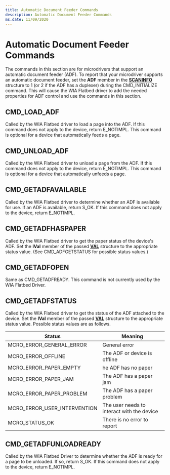 ```yaml
---
title: Automatic Document Feeder Commands
description: Automatic Document Feeder Commands
ms.date: 11/09/2020
---
```


# Automatic Document Feeder Commands

The commands in this section are for microdrivers that support an automatic document feeder (ADF). To report that your microdriver supports an automatic document feeder, set the **ADF** member in the [**SCANINFO**](/windows-hardware/drivers/ddi/wiamicro/ns-wiamicro-_scaninfo) structure to 1 (or 2 if the ADF has a duplexer) during the CMD_INITIALIZE command. This will cause the WIA Flatbed driver to add the needed properties for ADF control and use the commands in this section.

## CMD_LOAD_ADF  

Called by the WIA Flatbed driver to load a page into the ADF. If this command does not apply to the device, return E_NOTIMPL. This command is optional for a device that automatically feeds a page.

## CMD_UNLOAD_ADF  

Called by the WIA Flatbed driver to unload a page from the ADF. If this command does not apply to the device, return E_NOTIMPL. This command is optional for a device that automatically unfeeds a page.

## CMD_GETADFAVAILABLE  

Called by the WIA Flatbed driver to determine whether an ADF is available for use. If an ADF is available, return S_OK. If this command does not apply to the device, return E_NOTIMPL.

## CMD_GETADFHASPAPER  

Called by the WIA Flatbed driver to get the paper status of the device's ADF. Set the **lVal** member of the passed [**VAL**](/windows-hardware/drivers/ddi/wiamicro/ns-wiamicro-val) structure to the appropriate status value. (See CMD_ADFGETSTATUS for possible status values.)

## CMD_GETADFOPEN  

Same as CMD_GETADFREADY. This command is not currently used by the WIA Flatbed Driver.

## CMD_GETADFSTATUS  

Called by the WIA Flatbed driver to get the status of the ADF attached to the device. Set the **lVal** member of the passed [**VAL**](/windows-hardware/drivers/ddi/wiamicro/ns-wiamicro-val) structure to the appropriate status value. Possible status values are as follows.

| Status | Meaning |
|--|--|
| MCRO_ERROR_GENERAL_ERROR | General error |
| MCRO_ERROR_OFFLINE | The ADF or device is offline |
| MCRO_ERROR_PAPER_EMPTY | he ADF has no paper |
| MCRO_ERROR_PAPER_JAM | The ADF has a paper jam |
| MCRO_ERROR_PAPER_PROBLEM | The ADF has a paper problem |
| MCRO_ERROR_USER_INTERVENTION | The user needs to interact with the device |
| MCRO_STATUS_OK | There is no error to report |

## CMD_GETADFUNLOADREADY  

Called by the WIA Flatbed Driver to determine whether the ADF is ready for a page to be unloaded. If so, return S_OK. If this command does not apply to the device, return E_NOTIMPL.
